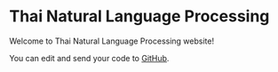 # Thai Natural Language Processing

Welcome to Thai Natural Language Processing website!

You can edit and send your code to [GitHub](https://github.com/ThaiNLP/thainlp.github.io).
